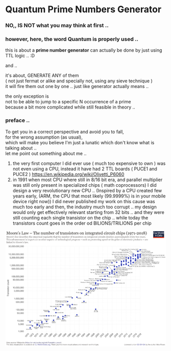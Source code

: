 # Quantum Prime Numbers Generator
### NO,, IS NOT what you may think at first .. 
### however, here, the word **Quantum** is properly used .. 

this is about a **prime number generator** can actually be done by just using TTL logic .. :D

and ..

it's about, GENERATE ANY of them  
( not just fermat or alike and specially not, using any sieve technique )    
it will fire them out one by one .. just like generator actually means ..  

the only exception is  
not to be able to jump to a specific N occurrence of a prime  
because a bit more complicated while still feasible in theory ..   

### preface ..
To get you in a correct perspective and avoid you to fall,  
for the wrong assumption (as usual),  
which will make you believe I'm just a lunatic which don't know what is talking about ..  
let me point out something about me ..  

1) the very first computer I did ever use ( much too expensive to own )
    was not even using a CPU,  instead it have had 2  TTL boards ( PUCE1 and PUCE2 )
    https://en.wikipedia.org/wiki/Olivetti_P6060
2) in 1991 when most CPU where still in 8/16 bit era,
   and parallel multiplier was still only present in specialized chips ( math coprocessors)
   I did design a very revolutionary new CPU .. 
   (Inspired by a CPU created few years early, 
   (ARM, the CPU that most likely (99.9999%) is in your mobile device right now))
   I did never published my work on this cause was much too early and then,
   the industry much too corrupt .. 
   my design would only get effectively relevant starting from 32 bits .. 
   and they were still counting each single transistor on the chip ..
   while today the transistors count goes in the order od BILIONS/TRILIONS per chip
      
![Moore's Law](Moore's_Law_Transistor_Count_1971-2018.png)

